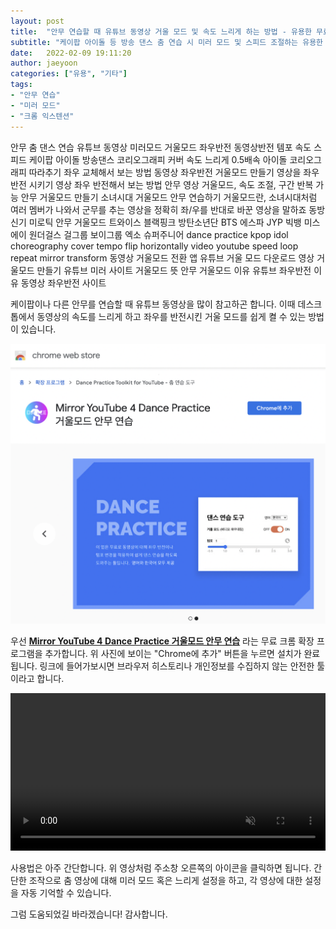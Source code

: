 ```yaml
---
layout: post
title:  "안무 연습할 때 유튜브 동영상 거울 모드 및 속도 느리게 하는 방법 - 유용한 무료 댄스 툴"
subtitle: "케이팝 아이돌 등 방송 댄스 춤 연습 시 미러 모드 및 스피드 조절하는 유용한 방법"
date:   2022-02-09 19:11:20
author: jaeyoon
categories: ["유용", "기타"]
tags:
- "안무 연습"
- "미러 모드"
- "크롬 익스텐션"
---
```


<span class="search-keywords">
안무 춤 댄스 연습 유튜브 동영상 미러모드 거울모드 좌우반전 동영상반전 템포 속도 스피드 케이팝 아이돌 방송댄스 코리오그래피 커버 속도 느리게 0.5배속 아이돌 코리오그래피 따라추기  좌우 교체해서 보는 방법
동영상 좌우반전 거울모드 만들기
영상을 좌우 반전 시키기
영상 좌우 반전해서 보는 방법
안무 영상 거울모드, 속도 조절, 구간 반복 가능
안무 거울모드 만들기
소녀시대 거울모드 안무 연습하기
거울모드란, 소녀시대처럼 여러 멤버가 나와서 군무를 추는 영상을 정확히 좌/우를 반대로 바꾼 영상을 말하죠
동방신기 미로틱 안무 거울모드
트와이스 블랙핑크 방탄소년단 BTS 에스파 JYP 빅뱅 미스에이 원더걸스 걸그룹 보이그룹 엑소 슈퍼주니어 
dance practice kpop idol choreography cover tempo flip horizontally video youtube speed loop repeat mirror transform 
동영상 거울모드 전환 앱
유튜브 거울 모드 다운로드
영상 거울모드 만들기
유튜브 미러 사이트
거울모드 뜻
안무 거울모드 이유
유튜브 좌우반전 이유
동영상 좌우반전 사이트
</span>

케이팝이나 다른 안무를 연습할 때 유튜브 동영상을 많이 참고하곤 합니다. 이때 데스크톱에서 동영상의 속도를 느리게 하고 좌우를 반전시킨 거울 모드를 쉽게 켤 수 있는 방법이 있습니다.

<a href="https://chrome.google.com/webstore/detail/dance-practice-toolkit-fo/odmglmjpojlhploiiaemcdohkeoapakf" target="_blank">
    <img src="https://github.com/jyoonsong/compare-stories/blob/main/dance/ko_install.png?raw=true">
</a>

우선 <a href="https://chrome.google.com/webstore/detail/dance-practice-toolkit-fo/odmglmjpojlhploiiaemcdohkeoapakf" target="_blank"><b>Mirror YouTube 4 Dance Practice 거울모드 안무 연습</b></a> 라는 무료 크롬 확장 프로그램을 추가합니다. 위 사진에 보이는 "Chrome에 추가" 버튼을 누르면 설치가 완료됩니다. 링크에 들어가보시면 브라우저 히스토리나 개인정보를 수집하지 않는 안전한 툴이라고 합니다.

<video width="100%" src="https://github.com/jyoonsong/compare-stories/blob/main/dance/ko_demo.mp4?raw=true" muted controls></video>

사용법은 아주 간단합니다. 위 영상처럼 주소창 오른쪽의 아이콘을 클릭하면 됩니다. 간단한 조작으로 춤 영상에 대해 미러 모드 혹은 느리게 설정을 하고, 각 영상에 대한 설정을 자동 기억할 수 있습니다.

그럼 도움되었길 바라겠습니다! 감사합니다.


